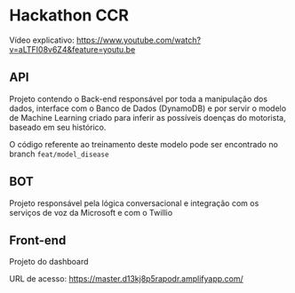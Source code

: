 # Hackathon CCR

Vídeo explicativo: https://www.youtube.com/watch?v=aLTFI08v6Z4&feature=youtu.be

## API

Projeto contendo o Back-end responsável por toda a manipulação dos dados, interface com o Banco de Dados (DynamoDB) e por servir o modelo de Machine Learning criado para inferir as possíveis doenças do motorista, baseado em seu histórico.

O código referente ao treinamento deste modelo pode ser encontrado no branch `feat/model_disease`

## BOT

Projeto responsável pela lógica conversacional e integração com os serviços de voz da Microsoft e com o Twillio


## Front-end

Projeto do dashboard

URL de acesso: https://master.d13kj8p5rapodr.amplifyapp.com/
